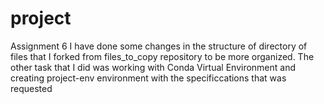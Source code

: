 # project
Assignment 6 
I have done some changes in the structure of directory of files that I forked from files_to_copy repository to be more organized.
The other task that I did was working with Conda Virtual Environment and creating project-env environment with the specificcations that was requested
